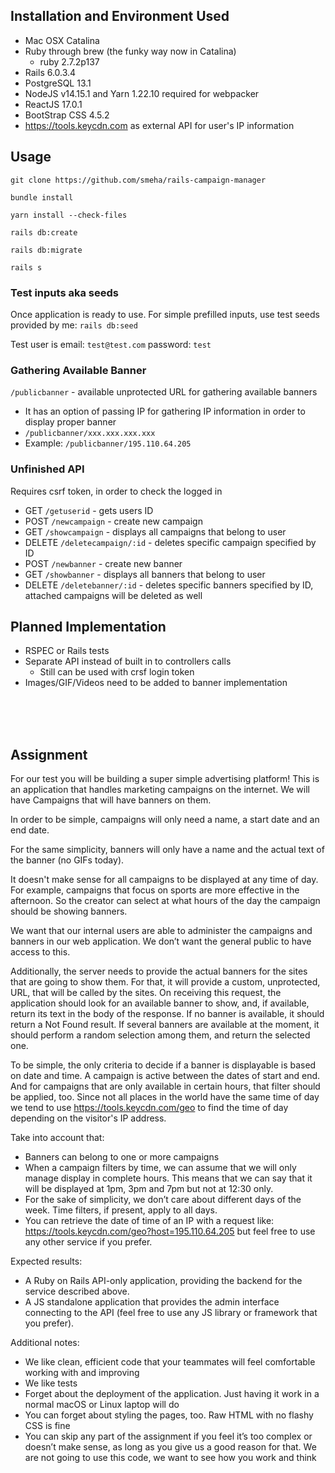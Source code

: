 ## Installation and Environment Used
* Mac OSX Catalina
* Ruby through brew (the funky way now in Catalina)
  * ruby 2.7.2p137
* Rails 6.0.3.4
* PostgreSQL 13.1
* NodeJS v14.15.1 and Yarn 1.22.10 required for webpacker
* ReactJS 17.0.1
* BootStrap CSS 4.5.2
* https://tools.keycdn.com as external API for user's IP information

## Usage

`git clone https://github.com/smeha/rails-campaign-manager`

`bundle install`

`yarn install --check-files`

`rails db:create`

`rails db:migrate`

`rails s`

### Test inputs aka seeds 
Once application is ready to use. For simple prefilled inputs, use test seeds provided by me: `rails db:seed`

Test user is email: `test@test.com` password: `test`

### Gathering Available Banner
`/publicbanner` - available unprotected URL for gathering available banners
* It has an option of passing IP for gathering IP information in order to display proper banner
* `/publicbanner/xxx.xxx.xxx.xxx`
* Example: `/publicbanner/195.110.64.205`

### Unfinished API 
Requires csrf token, in order to check the logged in
* GET `/getuserid` - gets users ID
* POST `/newcampaign` - create new campaign 
* GET `/showcampaign` - displays all campaigns that belong to user
* DELETE `/deletecampaign/:id` - deletes specific campaign specified by ID
* POST `/newbanner` - create new banner 
* GET `/showbanner` - displays all banners that belong to user
* DELETE `/deletebanner/:id` - deletes specific banners specified by ID, attached campaigns will be deleted as well

## Planned Implementation
* RSPEC or Rails tests
* Separate API instead of built in to controllers calls
  * Still can be used with crsf login token 
* Images/GIF/Videos need to be added to banner implementation

<br /><br /><br />

## Assignment 
For our test you will be building a super simple advertising platform! This is an application that handles marketing campaigns on the internet. We will have Campaigns that will have banners on them.

In order to be simple, campaigns will only need a name, a start date and an end date.

For the same simplicity, banners will only have a name and the actual text of the banner (no GIFs today).

It doesn't make sense for all campaigns to be displayed at any time of day. For example, campaigns that focus on sports are more effective in the afternoon. So the creator can select at what hours of the day the campaign should be showing banners.

We want that our internal users are able to administer the campaigns and banners in our web application. We don’t want the general public to have access to this.

Additionally, the server needs to provide the actual banners for the sites that are going to show them. For that, it will provide a custom, unprotected, URL, that will be called by the sites. On receiving this request, the application should look for an available banner to show, and, if available, return its text in the body of the response. If no banner is available, it should return a Not Found result. If several banners are available at the moment, it should perform a random selection among them, and return the selected one.

To be simple, the only criteria to decide if a banner is displayable is based on date and time. A campaign is active between the dates of start and end. And for campaigns that are only available in certain hours, that filter should be applied, too. Since not all places in the world have the same time of day we tend to use https://tools.keycdn.com/geo to find the time of day depending on the visitor's IP address.

Take into account that:
* Banners can belong to one or more campaigns
* When a campaign filters by time, we can assume that we will only manage display in complete hours. This means that we can say that it will be displayed at 1pm, 3pm and 7pm but not at 12:30 only.
* For the sake of simplicity, we don’t care about different days of the week. Time filters, if present, apply to all days.
* You can retrieve the date of time of an IP with a request like: https://tools.keycdn.com/geo?host=195.110.64.205 but feel free to use any other service if you prefer.

Expected results:
* A Ruby on Rails API-only application, providing the backend for the service described above.
* A JS standalone application that provides the admin interface connecting to the API (feel free to use any JS library or framework that you prefer).

Additional notes:
* We like clean, efficient code that your teammates will feel comfortable working with and improving
* We like tests
* Forget about the deployment of the application. Just having it work in a normal macOS or Linux laptop will do
* You can forget about styling the pages, too. Raw HTML with no flashy CSS is fine
* You can skip any part of the assignment if you feel it’s too complex or doesn’t make sense, as long as you give us a good reason for that. We are not going to use this code, we want to see how you work and think
